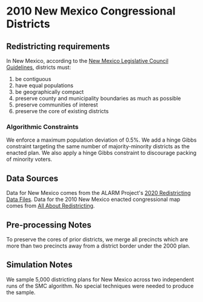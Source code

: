 # 2010 New Mexico Congressional Districts

## Redistricting requirements
In New Mexico, according to the [New Mexico Legislative Council Guidelines](https://www.nmlegis.gov/Redistricting/Documents/187014.pdf), districts must:

1. be contiguous
2. have equal populations
3. be geographically compact
4. preserve county and municipality boundaries as much as possible
5. preserve communities of interest
6. preserve the core of existing districts


### Algorithmic Constraints
We enforce a maximum population deviation of 0.5%. We add a hinge Gibbs constraint targeting the same number of majority-minority districts as the enacted plan. We also apply a hinge Gibbs constraint to discourage packing of minority voters.

## Data Sources
Data for New Mexico comes from the ALARM Project's [2020 Redistricting Data Files](https://alarm-redist.github.io/posts/2021-08-10-census-2020/). Data for the 2010 New Mexico enacted congressional map comes from [All About Redistricting](https://redistricting.lls.edu/state/new-mexico/?cycle=2010&level=Congress&startdate=2011-12-29).

## Pre-processing Notes
To preserve the cores of prior districts, we merge all precincts which are more than two precincts away from a district border under the 2000 plan.

## Simulation Notes
We sample 5,000 districting plans for New Mexico across two independent runs of the SMC algorithm.
No special techniques were needed to produce the sample.

